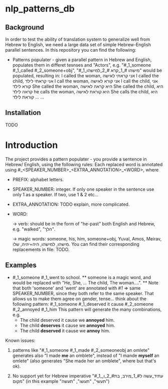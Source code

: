 # nlp_patterns_db

## Background
In order to test the ability of translation system to generalize well from Hebrew to English, we need a large data set
of simple Hebrew-English parallel sentences.
In this repository you can find the following:
* Patterns populater - given a parallel pattern in Hebrew and English, populates them in differet tesnses and "Actors", e.g.
"#_1_someone #_1_called #_2_someone+obj", "#_1_מישהו #_1_קרא #_2_למישהו" 
would be populated, resulting in:
I called the woman, אני קראתי לאישה
I called the child, אני קראתי לילד
I call the woman, אני קורא לאישה
I call the child, אני קורא לילד
She called the woman, היא קראה לאישה
She called the child, היא קראה לילד
he calls the woman, היא קוראת לאישה
She calls the child, היא קוראת לילד
...
...


## Installation
TODO

# Introduction
The project provides a pattern populater - you provide a sentence in Hebrew/ English, using the following rules:
Each replaced word is annotated using <PREFIX>#\_<SPEAKER_NUMBER>\_<EXTRA_ANNOTATION>\_\<WORD\>, where
* PREFIX: alphabet letters.
* SPEAKER_NUMBER: integer. If only one speaker in the sentence use only 1 as a speaker. If two, use 1 & 2 etc...
* EXTRA_ANNOTATION: TODO explain, more complicated.
* WORD: 
  
  -> verb: should be in the form of "he-past" both English and Hebrew, e.g. "walked", "הלך".
  
  -> magic words: someone, his, him, someone+obj, Yuval, Amos, Meirav, מישהו, למישהו, היה+יהיה, שלו. You can find their corresponding replacements in file: TODO.

## Examples
* #_1_someone #_1_went to school.
** someone is a magic word, and would be replaced with "He, She, ... The child, The woman....".
** Note that both 'someone' and 'went' are annotated with #_1_ => same SPEAKER_NUMBER, since they both
  refer to the same speaker. That allows us to make them agree on gender, tense... think about the following pattern:
  #_1_someone #_1_deserved it cause #_2_someone #_2_annoyed #_1_him
  This pattern will generate the many combinations, e.g.
  * The child deserved it cause we **annoyed** him.
  * The child **deserves** it cause we **annoyed** him.
  * The child **deserved** it cause we **annoy** him.

Known issues:
1. patterns like "#_1_someone #_1_made #_2_someoneobj an omlete" generates
also "I made **me** an omblete", instead of "I mande **myself** an omlete" (also generates "She made her an omblete", where but that's ok).

2. No support yet for Hebrew imperative "#_1_עתיד_עשה ל#_1_מירב, בת#_2_ו, מקום"
(in this example "תעשי", "תעשו", "תעשה")
